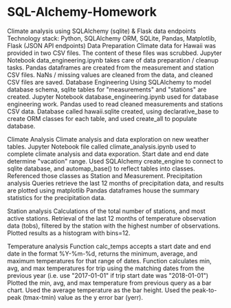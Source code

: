 # SQL-Alchemy-Homework
Climate analysis using SQLAlchemy (sqlite) & Flask data endpoints
Technology stack: Python, SQLAlchemy ORM, SQLite, Pandas, Matplotlib, Flask (JSON API endpoints)
Data Preparation
Climate data for Hawaii was provided in two CSV files. The content of these files was scrubbed.
Jupyter Notebook data_engineering.ipynb takes care of data preparation / cleanup tasks.
Pandas dataframes are created from the measurement and station CSV files.
NaNs / missing values are cleaned from the data, and cleaned CSV files are saved.
Database Engineering
Using SQLAlchemy to model database schema, sqlite tables for "measurements" and "stations" are created.
Jupyter Notebook database_engineering.ipynb used for database engineering work.
Pandas used to read cleaned measurements and stations CSV data.
Database called hawaii.sqlite created, using declarative_base to create ORM classes for each table, and used create_all to populate database.

Climate Analysis
Climate analysis and data exploration on new weather tables.
Jupyter Notebook file called climate_analysis.ipynb used to complete climate analysis and data exporation.
Start date and end date determine "vacation" range.
Used SQLAlchemy create_engine to connect to sqlite database, and automap_base() to reflect tables into classes. Referenced those classes as Station and Measurement.
Precipitation analysis
Queries retrieve the last 12 months of precipitation data, and results are plotted using matplotlib
Pandas dataframes house the summary statistics for the precipitation data.

Station analysis
Calculations of the total number of stations, and most active stations.
Retrieval of the last 12 months of temperature observation data (tobs), filtered by the station with the highest number of observations.
Plotted results as a histogram with bins=12.

Temperature analysis
Function calc_temps accepts a start date and end date in the format %Y-%m-%d, returns the minimum, average, and maximum temperatures for that range of dates.
Function calculates min, avg, and max temperatures for trip using the matching dates from the previous year (i.e. use "2017-01-01" if trip start date was "2018-01-01")
Plotted the min, avg, and max temperature from previous query as a bar chart. 
Used the average temperature as the bar height.
Used the peak-to-peak (tmax-tmin) value as the y error bar (yerr).
